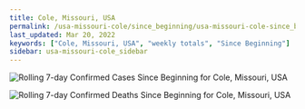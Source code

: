 ```yaml
---
title: Cole, Missouri, USA
permalink: /usa-missouri-cole/since_beginning/usa-missouri-cole-since_beginning.html
last_updated: Mar 20, 2022
keywords: ["Cole, Missouri, USA", "weekly totals", "Since Beginning"]
sidebar: usa-missouri-cole_sidebar
---
```


![Rolling 7-day Confirmed Cases Since Beginning for Cole, Missouri, USA](/covid_tracker/images/graphs/usa-missouri-cole-rolling_7_days_confirmed-since_beginning_graph.png)

![Rolling 7-day Confirmed Deaths Since Beginning for Cole, Missouri, USA](/covid_tracker/images/graphs/usa-missouri-cole-rolling_7_days_deaths-since_beginning_graph.png)
